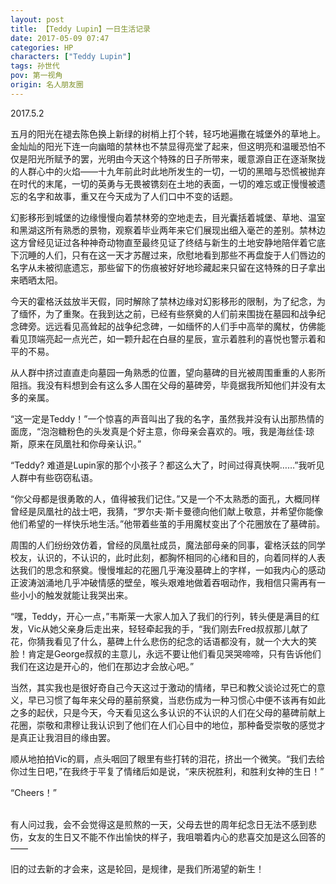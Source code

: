 ```yaml
---
layout: post
title: 【Teddy Lupin】一日生活记录
date: 2017-05-09 07:47
categories: HP
characters: ["Teddy Lupin"]
tags: 孙世代
pov: 第一视角
origin: 名人朋友圈
---
```


2017.5.2

五月的阳光在褪去陈色换上新绿的树梢上打个转，轻巧地遍撒在城堡外的草地上。金灿灿的阳光下连一向幽暗的禁林也不禁显得亮堂了起来，但这明亮和温暖恐怕不仅是阳光所赋予的罢，光明由今天这个特殊的日子所带来，暖意源自正在逐渐聚拢的人群心中的火焰——十九年前此时此地所发生的一切，一切的黑暗与恐慌被抛弃在时代的末尾，一切的英勇与无畏被镌刻在土地的表面，一切的难忘或正慢慢被遗忘的名字和故事，重又在今天成为了人们口中不变的话题。

幻影移形到城堡的边缘慢慢向着禁林旁的空地走去，目光囊括着城堡、草地、温室和黑湖这所有熟悉的景物，观察着毕业两年来它们展现出细入毫芒的差别。禁林边这方曾经见证过各种神奇动物直至最终见证了终结与新生的土地安静地陪伴着它底下沉睡的人们，只有在这一天才苏醒过来，欣慰地看到那些不再盘旋于人们唇边的名字从未被彻底遗忘，那些留下的伤痕被好好地珍藏起来只留在这特殊的日子拿出来晒晒太阳。

今天的霍格沃兹放半天假，同时解除了禁林边缘对幻影移形的限制，为了纪念，为了缅怀，为了重聚。在我到达之前，已经有些祭奠的人们前来围拢在墓园和战争纪念碑旁。远远看见高耸起的战争纪念碑，一如缅怀的人们手中高举的魔杖，仿佛能看见顶端亮起一点光芒，如一颗升起在白昼的星辰，宣示着胜利的喜悦也警示着和平的不易。

从人群中挤过直直走向墓园一角熟悉的位置，望向墓碑的目光被周围重重的人影所阻挡。我没有料想到会有这么多人围在父母的墓碑旁，毕竟据我所知他们并没有太多的亲属。

“这一定是Teddy！”一个惊喜的声音叫出了我的名字，虽然我并没有认出那热情的面庞，“泡泡糖粉色的头发真是个好主意，你母亲会喜欢的。哦，我是海丝佳·琼斯，原来在凤凰社和你母亲认识。”

“Teddy? 难道是Lupin家的那个小孩子？都这么大了，时间过得真快啊……”我听见人群中有些窃窃私语。

“你父母都是很勇敢的人，值得被我们记住。”又是一个不太熟悉的面孔，大概同样曾经是凤凰社的战士吧，我猜，“罗尔夫·斯卡曼德向他们献上敬意，并希望你能像他们希望的一样快乐地生活。”他带着些茧的手用魔杖变出了个花圈放在了墓碑前。

周围的人们纷纷效仿着，曾经的凤凰社成员，魔法部母亲的同事，霍格沃兹的同学校友，认识的，不认识的，此时此刻，都胸怀相同的心绪和目的，向着同样的人表达我们的思念和祭奠。慢慢堆起的花圈几乎淹没墓碑上的字样，一如我内心的感动正波涛汹涌地几乎冲破情感的壁垒，喉头艰难地做着吞咽动作，我相信只需再有一些小小的触发就能让我哭出来。

“嘿，Teddy，开心一点，”韦斯莱一大家人加入了我们的行列，转头便是满目的红发，Vic从她父亲身后走出来，轻轻牵起我的手，“我们刚去Fred叔叔那儿献了花，你猜我看见了什么，墓碑上什么悲伤的纪念的话语都没有，就一个大大的笑脸！肯定是George叔叔的主意儿，永远不要让他们看见哭哭啼啼，只有告诉他们我们在这边是开心的，他们在那边才会放心吧。”

当然，其实我也是很好奇自己今天这过于激动的情绪，早已和教父谈论过死亡的意义，早已习惯了每年来父母的墓前祭奠，当悲伤成为一种习惯心中便不该再有如此之多的起伏，只是今天，今天看见这么多认识的不认识的人们在父母的墓碑前献上花圈，崇敬和肃穆让我认识到了他们在人们心目中的地位，那种备受崇敬的感觉才是真正让我泪目的缘由罢。

顺从地拍拍Vic的肩，点头咽回了眼里有些打转的泪花，挤出一个微笑。“我们去给你过生日吧，”在我终于平复了情绪后如是说，“来庆祝胜利，和胜利女神的生日！”


“Cheers！”
<br><br>

有人问过我，会不会觉得这是煎熬的一天，父母去世的周年纪念日无法不感到悲伤，女友的生日又不能不作出愉快的样子，我咀嚼着内心的悲喜交加是这么回答的——

旧的过去新的才会来，这是轮回，是规律，是我们所渴望的新生！
